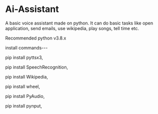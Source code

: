 # Ai-Assistant
A basic voice assistant made on python.
It can do basic tasks like open application, send emails, use wikipedia, play songs, tell time etc.

Recommended python v3.8.x

install commands---

pip install pyttsx3,

pip install SpeechRecognition,

pip install Wikipedia,

pip install wheel,

pip install PyAudio,

pip install pynput,


